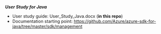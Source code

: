 ***User Study for Java***

- User study guide: User_Study_Java.docx (**in this repo**)
- Documentation starting point: https://github.com/Azure/azure-sdk-for-java/tree/master/sdk/management

